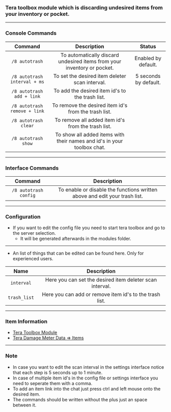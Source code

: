 ### Tera toolbox module which is discarding undesired items from your inventory or pocket.

---

### Console Commands
| Command | Description | Status |
| :---: | :---: | :---: |
| `/8 autotrash` | To automatically discard undesired items from your inventory or pocket. | Enabled by default. |
| `/8 autotrash interval + ms` | To set the desired item deleter scan interval. | 5 seconds by default. |
| `/8 autotrash add + link` | To add the desired item id's to the trash list. |  |
| `/8 autotrash remove + link` | To remove the desired item id's from the trash list. |  |
| `/8 autotrash clear` | To remove all added item id's from the trash list. |  |
| `/8 autotrash show` | To show all added items with their names and id's in your toolbox chat. |  |

---

### Interface Commands
| Command | Description |
| :---: | :---: |
| `/8 autotrash config` | To enable or disable the functions written above and edit your trash list. |

---

### Configuration
- If you want to edit the config file you need to start tera toolbox and go to the server selection.
    - It will be generated afterwards in the modules folder.

---

- An list of things that can be edited can be found here. Only for experienced users.

| Name | Description |
| :---: | :---: |
| `interval` | Here you can set the desired item deleter scan interval. |
| `trash_list` | Here you can add or remove item id's to the trash list. |

---

### Item Information
- [Tera Toolbox Module](https://github.com/Tera-Shiraneko/item-id-finder)
- [Tera Damage Meter Data => Items](https://github.com/neowutran/TeraDpsMeterData/tree/master/items)

---

### Note
- In case you want to edit the scan interval in the settings interface notice that each step is 5 seconds up to 1 minute.
- In case of multiple item id's in the config file or settings interface you need to seperate them with a comma.
- To add an item link into the chat just press ctrl and left mouse onto the desired item.
- The commands should be written without the plus just an space between it.